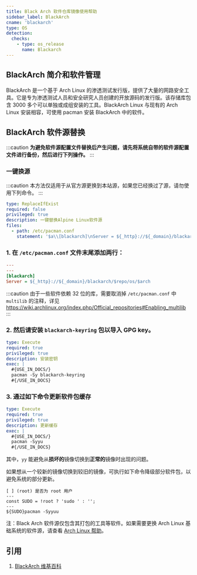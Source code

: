 ```yaml
---
title: Black Arch 软件仓库镜像使用帮助
sidebar_label: BlackArch
cname: 'blackarch'
type: OS
detection:
  checks:
    - type: os_release
      name: Blackarch
---
```


## BlackArch 简介和软件管理
BlackArch 是一个基于 Arch Linux 的渗透测试发行版，提供了大量的网路安全工具。它是专为渗透测试人员和安全研究人员创建的开放源码的发行版。该存储库包含 3000 多个可以单独或成组安装的工具。BlackArch Linux 与现有的 Arch Linux 安装相容，可使用 pacman 安装 BlackArch 中的软件。

## BlackArch 软件源替换

:::caution
**为避免软件源配置文件替换后产生问题，请先将系统自带的软件源配置文件进行备份，然后进行下列操作。**
:::

### 一键换源

:::caution
本方法仅适用于从官方源更换到本站源，如果您已经换过了源，请勿使用下列命令。
:::

```yaml cli
type: ReplaceIfExist
required: false
privileged: true
description: 一键替换Alpine Linux软件源
files:
  - path: /etc/pacman.conf
    statement: '$a\\[blackarch]\nServer = ${_http}://${_domain}/blackarch/$repo/os/$arch'
```

### 1. 在 `/etc/pacman.conf` 文件末尾添加两行：

```ini varcode
---
---
[blackarch]
Server = ${_http}://${_domain}/blackarch/$repo/os/$arch
```

:::caution
由于一些软件依赖 32 位的库，需要取消掉 `/etc/pacman.conf` 中 `multilib` 的注释，详见 https://wiki.archlinux.org/index.php/Official_repositories#Enabling_multilib
:::

### 2. 然后请安装 ``blackarch-keyring`` 包以导入 GPG key。

```yaml cli
type: Execute
required: true
privileged: true
description: 安装密钥
exec: |
  #{USE_IN_DOCS/}
  pacman -Sy blackarch-keyring
  #{/USE_IN_DOCS}
```


### 3. 通过如下命令更新软件包缓存

```yaml cli
type: Execute
required: true
privileged: true
description: 更新缓存
exec: |
  #{USE_IN_DOCS/}
  pacman -Syyu
  #{/USE_IN_DOCS}
```

其中，`yy` 能避免从**损坏的**镜像切换到**正常的**镜像时出现的问题。

如果想从一个较新的镜像切换到较旧的镜像，可执行如下命令降级部分软件包，以避免系统的部分更新。

```shell varcode
[ ] (root) 是否为 root 用户
---
const SUDO = !root ? 'sudo ' : '';
---
${SUDO}pacman -Syyuu
```


注：Black Arch 软件源仅包含其打包的工具等软件。如果需要更换 Arch Linux 基础系统的软件源，请查看 [Arch Linux 帮助](/docs/archlinux/)。

## 引用

1. [BlackArch 维基百科](https://zh.wikipedia.org/zh-hans/BlackArch_Linux)
